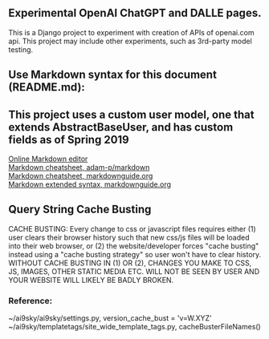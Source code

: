 ## Experimental OpenAI ChatGPT and DALLE pages.

This is a Django project to experiment with creation of APIs of openai.com api.
This project may include other experiments, such as 3rd-party model testing.

## Use Markdown syntax for this document (README.md):
## This project uses a custom user model, one that extends AbstractBaseUser, and has custom fields as of Spring 2019

[Online Markdown editor](https://stackedit.io/app#)  
[Markdown cheatsheet, adam-p/markdown](https://github.com/adam-p/markdown-here/wiki/Markdown-Cheatsheet)  
[Markdown cheatsheet, markdownguide.org](https://www.markdownguide.org/cheat-sheet/)  
[Markdown extended syntax, markdownguide.org](https://www.markdownguide.org/extended-syntax/) 

## Query String Cache Busting

CACHE BUSTING: Every change to css or javascript files requires either (1) user clears their browser history such that new
css/js files will be loaded into their web browser, or (2) the website/developer forces "cache busting" instead using a "cache
busting strategy" so user won't have to clear history. WITHOUT CACHE BUSTING IN (1) OR (2), CHANGES YOU MAKE TO CSS, JS,
IMAGES, OTHER STATIC MEDIA ETC. WILL NOT BE SEEN BY USER AND YOUR WEBSITE WILL LIKELY BE BADLY BROKEN. 

### Reference:

~/ai9sky/ai9sky/settings.py, version_cache_bust = 'v=W.XYZ'
~/ai9sky/templatetags/site_wide_template_tags.py, cacheBusterFileNames()
